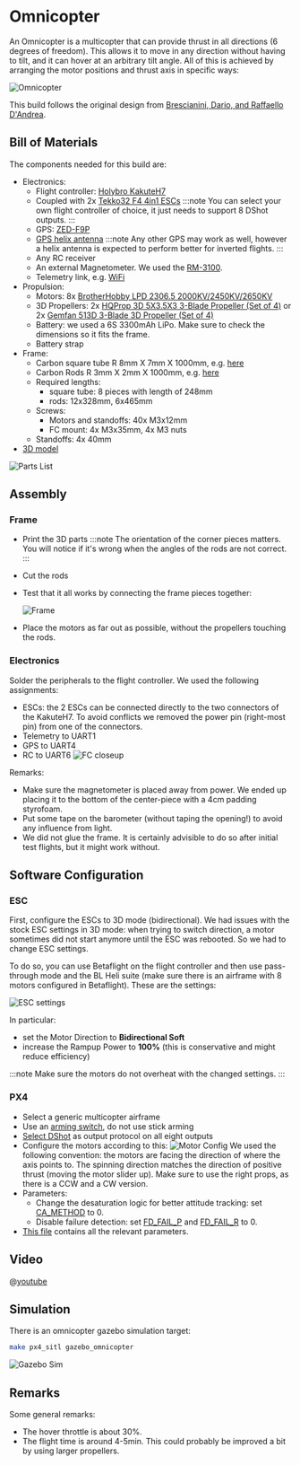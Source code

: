 # Omnicopter

An Omnicopter is a multicopter that can provide thrust in all directions (6 degrees of freedom).
This allows it to move in any direction without having to tilt, and it can hover at an arbitrary tilt angle.
All of this is achieved by arranging the motor positions and thrust axis in specific ways:

![Omnicopter](../../assets/airframes/multicopter/omnicopter/frame.jpg)

This build follows the original design from [Brescianini, Dario, and Raffaello D'Andrea](https://www.youtube.com/watch?v=sIi80LMLJSY).

## Bill of Materials

The components needed for this build are:

- Electronics:
  - Flight controller: [Holybro KakuteH7](../flight_controller/kakuteh7.md)
  - Coupled with 2x [Tekko32 F4 4in1 ESCs](https://shop.holybro.com/tekko32-f4-4in1-50a-esc_p1283.html)
   :::note
   You can select your own flight controller of choice, it just needs to support 8 DShot outputs.
   :::
  - GPS: [ZED-F9P](https://www.gnss.store/gnss-gps-modules/105-ublox-zed-f9p-rtk-gnss-receiver-board-with-sma-base-or-rover.html?search_query=ZED-F9P&results=11)
  - [GPS helix antenna](https://www.gnss.store/rf-gps-antennas/28-high-performance-multi-band-gnss-active-quad-helix-antenna-for-rtk.html)
   :::note
   Any other GPS may work as well, however a helix antenna is expected to perform better for inverted flights.
   :::
  - Any RC receiver
  - An external Magnetometer. We used the [RM-3100](https://store-drotek.com/893-professional-grade-magnetometer-rm3100.html).
  - Telemetry link, e.g. [WiFi](../telemetry/telemetry_wifi.md)
- Propulsion:
  - Motors: 8x [BrotherHobby LPD 2306.5 2000KV/2450KV/2650KV](https://www.getfpv.com/brotherhobby-lpd-2306-5-2000kv-2450kv-2650kv-motor.html)
  - 3D Propellers: 2x [HQProp 3D 5X3.5X3 3-Blade Propeller (Set of 4)](https://www.getfpv.com/hqprop-3d-5x3-5x3-3-blade-propeller-set-of-4.html) or 2x [Gemfan 513D 3-Blade 3D Propeller (Set of 4)](https://www.getfpv.com/gemfan-513d-durable-3-blade-propeller-set-of-4.html)
  - Battery: we used a 6S 3300mAh LiPo. Make sure to check the dimensions so it fits the frame.
  - Battery strap
- Frame:
  - Carbon square tube R 8mm X 7mm X 1000mm, e.g. [here](https://shop.swiss-composite.ch/pi/Halbfabrikate/Rohre/Vierkant-Rohre/CFK-Vierkantrohr-8x8-7x7mm.html)
  - Carbon Rods R 3mm X 2mm X 1000mm, e.g. [here](https://shop.swiss-composite.ch/pi/Halbfabrikate/Rohre/CFK-Rohre-pultrudiert-pullwinding/Carbon-Microtubes-100cm-x-20-3mm.html)
  - Required lengths:
    - square tube: 8 pieces with length of 248mm
    - rods: 12x328mm, 6x465mm
  - Screws:
    - Motors and standoffs: 40x M3x12mm
	- FC mount: 4x M3x35mm, 4x M3 nuts
  - Standoffs: 4x 40mm
- [3D model](https://cad.onshape.com/documents/eaff30985f1298dc6ce8ce13/w/2f662e604240c4082682e5e3/e/ad2b2245b73393cf369132f7)

![Parts List](../../assets/airframes/multicopter/omnicopter/parts_list.jpg)

## Assembly

### Frame

- Print the 3D parts
  :::note
  The orientation of the corner pieces matters.
  You will notice if it's wrong when the angles of the rods are not correct.
  :::
- Cut the rods
- Test that it all works by connecting the frame pieces together:

  ![Frame](../../assets/airframes/multicopter/omnicopter/frame_only.jpg)
- Place the motors as far out as possible, without the propellers touching the rods.

### Electronics

Solder the peripherals to the flight controller. We used the following assignments:
- ESCs: the 2 ESCs can be connected directly to the two connectors of the KakuteH7.
  To avoid conflicts we removed the power pin (right-most pin) from one of the connectors.
- Telemetry to UART1
- GPS to UART4
- RC to UART6
![FC closeup](../../assets/airframes/multicopter/omnicopter/fc_closeup.jpg)

Remarks:

- Make sure the magnetometer is placed away from power.
  We ended up placing it to the bottom of the center-piece with a 4cm padding styrofoam.
- Put some tape on the barometer (without taping the opening!) to avoid any influence from light.
- We did not glue the frame.
  It is certainly advisible to do so after initial test flights, but it might work without.


## Software Configuration

### ESC

First, configure the ESCs to 3D mode (bidirectional).
We had issues with the stock ESC settings in 3D mode: when trying to switch direction, a motor sometimes did not start anymore until the ESC was rebooted.
So we had to change ESC settings.

To do so, you can use Betaflight on the flight controller and then use pass-through mode and the BL Heli suite (make sure there is an airframe with 8 motors configured in Betaflight).
These are the settings:

![ESC settings](../../assets/airframes/multicopter/omnicopter/esc_settings.png)

In particular:
- set the Motor Direction to **Bidirectional Soft**
- increase the Rampup Power to **100%** (this is conservative and might reduce efficiency)

:::note
Make sure the motors do not overheat with the changed settings.
:::

### PX4

- Select a generic multicopter airframe
- Use an [arming switch](../advanced_config/prearm_arm_disarm#arming-button-switch), do not use stick arming
- [Select DShot](../config/actuators.md) as output protocol on all eight outputs
- Configure the motors according to this:
  ![Motor Config](../../assets/airframes/multicopter/omnicopter/motors_configuration.png)
  We used the following convention: the motors are facing the direction of where the axis points to.
  The spinning direction matches the direction of positive thrust (moving the motor slider up).
  Make sure to use the right props, as there is a CCW and a CW version.
- Parameters:
  - Change the desaturation logic for better attitude tracking: set [CA_METHOD](../advanced_config/parameter_reference.md#CA_METHOD) to 0.
  - Disable failure detection: set [FD_FAIL_P](../advanced_config/parameter_reference.md#FD_FAIL_P) and [FD_FAIL_R](../advanced_config/parameter_reference.md#FD_FAIL_R) to 0.
- [This file](https://github.com/PX4/PX4-user_guide/raw/main/assets/airframes/multicopter/omnicopter/omnicopter.params) contains all the relevant parameters.

## Video

@[youtube](https://www.youtube.com/watch?v=nsPkQYugfzs)

## Simulation

There is an omnicopter gazebo simulation target:

```sh
make px4_sitl gazebo_omnicopter
```
![Gazebo Sim](../../assets/airframes/multicopter/omnicopter/gazebo.png)

## Remarks

Some general remarks:

- The hover throttle is about 30%.
- The flight time is around 4-5min. This could probably be improved a bit by using larger propellers.

